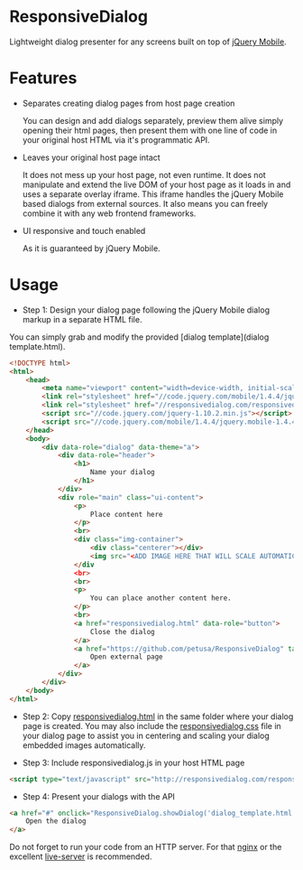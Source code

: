 # ResponsiveDialog
Lightweight dialog presenter for any screens built on top of [jQuery Mobile](http://jquerymobile.com/).

# Features

- Separates creating dialog pages from host page creation
  
  You can design and add dialogs separately, preview them alive simply opening their html pages, then present them with one line of code in your original host HTML via it's programmatic API.

- Leaves your original host page intact

  It does not mess up your host page, not even runtime. It does not manipulate and extend the live DOM of your host page as it loads in and uses a separate overlay iframe. This iframe handles the jQuery Mobile based dialogs from external sources. It also means you can freely combine it with any web frontend frameworks.

- UI responsive and touch enabled

  As it is guaranteed by jQuery Mobile.

# Usage

- Step 1: Design your dialog page following the jQuery Mobile dialog markup in a separate HTML file.

You can simply grab and modify the provided [dialog template](dialog template.html).

```html
<!DOCTYPE html>
<html>
	<head>
		<meta name="viewport" content="width=device-width, initial-scale=1">
	    <link rel="stylesheet" href="//code.jquery.com/mobile/1.4.4/jquery.mobile-1.4.4.min.css" />
	    <link rel="stylesheet" href="//responsivedialog.com/responsivedialog.css" />
	    <script src="//code.jquery.com/jquery-1.10.2.min.js"></script>
	    <script src="//code.jquery.com/mobile/1.4.4/jquery.mobile-1.4.4.min.js"></script>
	</head>
	<body>
		<div data-role="dialog" data-theme="a">
			<div data-role="header">
				<h1>
					Name your dialog
				</h1>
			</div>
			<div role="main" class="ui-content">
				<p>
					Place content here
				</p>
				<br>
				<div class="img-container">
					<div class="centerer"></div>
			        <img src="<ADD IMAGE HERE THAT WILL SCALE AUTOMATICALLY>" alt="Your scalable image." />
			    </div
			    <br>
			    <br>
				<p>
					You can place another content here.
				</p>
				<br>
				<a href="responsivedialog.html" data-role="button">
					Close the dialog
				</a>
				<a href="https://github.com/petusa/ResponsiveDialog" target="_blank" data-role="button">
					Open external page
				</a>
			</div>
		</div>
	</body>
</html>
```

- Step 2: Copy [responsivedialog.html](responsivedialog.html) in the same folder where your dialog page is created. You may also include the [responsivedialog.css](responsivedialog.css) file in your dialog page to assist you in centering and scaling your dialog embedded images automatically.

- Step 3: Include responsivedialog.js in your host HTML page
```html
<script type="text/javascript" src="http://responsivedialog.com/responsivedialog.js"></script>
```

- Step 4: Present your dialogs with the API
```html
<a href="#" onclick="ResponsiveDialog.showDialog('dialog_template.html');return false;">
	Open the dialog
</a>
```


Do not forget to run your code from an HTTP server. For that [nginx](http://nginx.org/) or the excellent [live-server](https://github.com/tapio/live-server) is recommended. 


